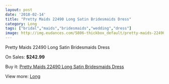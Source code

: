 ```yaml
---
layout: post
date: '2018-02-14'
title: "Pretty Maids 22490 Long Satin Bridesmaids Dress"
category: Long
tags: ["bridal","maids","bridesmaids","wedding","dress"]
image: http://img.eudances.com/5806-thickbox_default/pretty-maids-22490-long-satin-bridesmaids-dress.jpg
---
```

Pretty Maids 22490 Long Satin Bridesmaids Dress

On Sales: **$242.99**
<a href="https://www.eudances.com/en/long/2037-pretty-maids-22490-long-satin-bridesmaids-dress.html"><amp-img layout="responsive" width="600" height="600" src="//img.eudances.com/5806-thickbox_default/pretty-maids-22490-long-satin-bridesmaids-dress.jpg" alt="Pretty Maids 22490 Long Satin Bridesmaids Dress 0" /></a>
<a href="https://www.eudances.com/en/long/2037-pretty-maids-22490-long-satin-bridesmaids-dress.html"><amp-img layout="responsive" width="600" height="600" src="//img.eudances.com/5807-thickbox_default/pretty-maids-22490-long-satin-bridesmaids-dress.jpg" alt="Pretty Maids 22490 Long Satin Bridesmaids Dress 1" /></a>

Buy it: [Pretty Maids 22490 Long Satin Bridesmaids Dress](https://www.eudances.com/en/long/2037-pretty-maids-22490-long-satin-bridesmaids-dress.html "Pretty Maids 22490 Long Satin Bridesmaids Dress")

View more: [Long](https://www.eudances.com/en/21-long "Long")